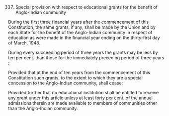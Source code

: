 337. Special provision with respect to educational grants for the benefit of Anglo-Indian community

During the first three financial years after the commencement of this Constitution, the same grants, if any, shall be made by the Union and by each State for the benefit of the Anglo-Indian community in respect of education as were made in the financial year ending on the thirty-first day of March, 1948.

During every succeeding period of three years the grants may be less by ten per cent. than those for the immediately preceding period of three years :

Provided that at the end of ten years from the commencement of this Constitution such grants, to the extent to which they are a special concession to the Anglo-Indian community, shall cease:

Provided further that no educational institution shall be entitled to receive any grant under this article unless at least forty per cent. of the annual admissions therein are made available to members of communities other than the Anglo-Indian community.

